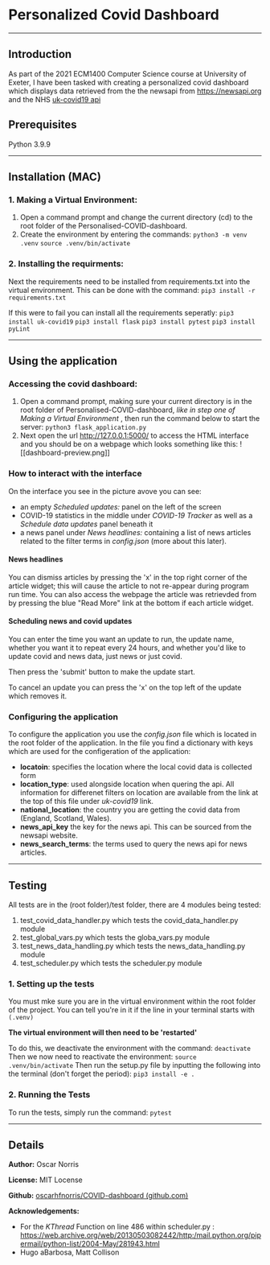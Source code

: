 # Personalized Covid Dashboard
---
## Introduction
As part of the 2021 ECM1400 Computer Science course at University of Exeter, I have been tasked with creating a personalized covid dashboard which displays data retrieved from the the newsapi from https://newsapi.org and the
 NHS [uk-covid19 api](https://publichealthengland.github.io/coronavirus-dashboard-api-python-sdk/pages/examples/general_use.html#import) 

## Prerequisites
Python 3.9.9

---
## Installation (MAC)
### 1. Making a Virtual Environment:
1. Open a command prompt and change the current directory (cd) to the root folder of the Personalised-COVID-dashboard.
2. Create the environment by entering the commands:
	`python3 -m venv .venv`
	`source .venv/bin/activate`

### 2. Installing the requirments:
 Next the requirements need to be installed from requirements.txt into the virtual environment. This can be done with the command:
	`pip3 install -r requirements.txt`
	
If this were to fail you can install all the requirements seperatly:
	`pip3 install uk-covid19`
	`pip3 install flask`
	`pip3 install pytest`
	`pip3 install pyLint`
	
---
## Using the application
### Accessing the covid dashboard:
1. Open a command prompt, making sure your current directory is in the root folder of Personalised-COVID-dashboard, *like in step one of Making a Virtual Environment* , then run the command below to start the server:
		`python3 flask_application.py`
2. Next open the url http://127.0.0.1:5000/ to access the HTML interface
	and you should be on a webpage which looks something like this:
	![[dashboard-preview.png]]
### How to interact with the interface
On the interface you see in the picture avove you can see:
- an empty *Scheduled updates:* panel on the left of the screen
- COVID-19 statistics in the middle under *COVID-19 Tracker*  as well as a *Schedule data updates* panel beneath it
- a news panel under *News headlines:* containing a list of news articles related to the filter terms in *config.json* (more about this later).
#### News headlines
You can dismiss articles by pressing the 'x' in the top right corner of the article widget; this will cause the article to not re-appear during program run time.
You can also access the webpage the article was retrievded from by pressing the blue "Read More" link at the bottom if each article widget.
#### Scheduling news and covid updates
You can enter the time you want an update to run, the update name, whether you want it to repeat every 24 hours, and whether you'd like to update covid and news data, just news or just covid. 

Then press the 'submit' button to make the update start.

To cancel an update you can press the 'x' on the top left of the update which removes it.
### Configuring the application
To configure the application you use the *config.json* file which is located in the root folder of the application. In the file you find a dictionary with keys which are used for the configeration of the application:
- **locatoin**: specifies the location where the local covid data is collected form
- **location_type**: used alongside location when quering the api. All information for differenet filters on location are available from the link at the top of this file under *uk-covid19* link.
- **national_location**: the country you are getting the covid data from (England, Scotland, Wales).
- **news_api_key** the key for the news api. This can be sourced from the newsapi website.
- **news_search_terms**: the terms used to query the news api for news articles.


---
## Testing
All tests are in the (root folder)/test folder, there are 4 modules being tested:
1. test_covid_data_handler.py which tests the covid_data_handler.py module
2. test_global_vars.py which tests the globa_vars.py module
3. test_news_data_handling.py which tests the news_data_handling.py module
4. test_scheduler.py which tests the scheduler.py module

### 1. Setting up the tests
You must mke sure you are in the virtual environment within the root folder of the project. You can tell you're in it if the line in your terminal starts with `(.venv)`

**The virtual environment will then need to be 'restarted'**

To do this, we deactivate the environment with the command:
`deactivate`
Then we now need to reactivate the environment:
`source .venv/bin/activate`
Then run the setup.py file by inputting the following into the terminal (don't forget the period):
`pip3 install -e .`

### 2. Running the Tests
To run the tests, simply run the command:
`pytest`

----
## Details

**Author:** Oscar Norris

**License:** MIT Locense

**Github:**  [oscarhfnorris/COVID-dashboard (github.com)](https://github.com/oscarhfnorris/COVID-dashboard)

**Acknowledgements:** 
- For the *KThread* Function on line 486 within scheduler.py :  https://web.archive.org/web/20130503082442/http:/mail.python.org/pipermail/python-list/2004-May/281943.html
- Hugo aBarbosa, Matt Collison








